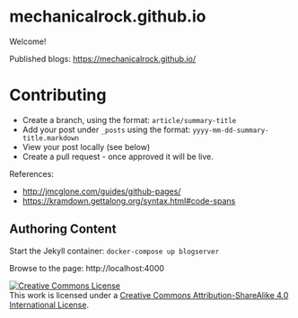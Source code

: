 # mechanicalrock.github.io

Welcome!

Published blogs: https://mechanicalrock.github.io/

# Contributing

* Create a branch, using the format: `article/summary-title`
* Add your post under `_posts` using the format: `yyyy-mm-dd-summary-title.markdown`
* View your post locally (see below)
* Create a pull request - once approved it will be live.

References:
* http://jmcglone.com/guides/github-pages/
* https://kramdown.gettalong.org/syntax.html#code-spans

## Authoring Content

Start the Jekyll container:
`docker-compose up blogserver`

Browse to the page: http://localhost:4000



<a rel="license" href="http://creativecommons.org/licenses/by-sa/4.0/"><img alt="Creative Commons License" style="border-width:0" src="https://i.creativecommons.org/l/by-sa/4.0/88x31.png" /></a><br />This work is licensed under a <a rel="license" href="http://creativecommons.org/licenses/by-sa/4.0/">Creative Commons Attribution-ShareAlike 4.0 International License</a>.
